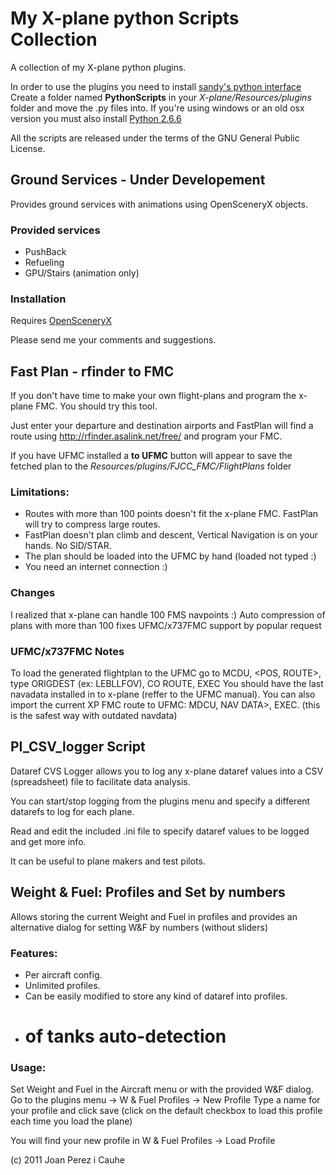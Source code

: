 # My X-plane python Scripts Collection

A collection of my X-plane python plugins.

In order to use the plugins you need to install [sandy's python interface](http://www.xpluginsdk.org/python_interface_sdk100_downloads.htm)
Create a folder named **PythonScripts** in your *X-plane/Resources/plugins* folder and move the .py files into.
If you're using windows or an old osx version you must also install [Python 2.6.6](http://www.python.org/download/releases/2.6.6/)

All the scripts are released under the terms of the GNU General Public License.

## Ground Services - Under Developement
Provides ground services with animations using OpenSceneryX objects.

### Provided services
* PushBack
* Refueling
* GPU/Stairs (animation only)

### Installation
Requires [OpenSceneryX](http://www.opensceneryx.com/)

Please send me your comments and suggestions.

## Fast Plan - rfinder to FMC

If you don't have time to make your own flight-plans and program the x-plane FMC. You should try this tool.

Just enter your departure and destination airports and FastPlan will find a route using http://rfinder.asalink.net/free/ and program your FMC.

If you have UFMC installed a **to UFMC** button will appear to save the fetched plan to the *Resources/plugins/FJCC_FMC/FlightPlans* folder

### Limitations:
* Routes with more than 100 points doesn't fit the x-plane FMC. FastPlan will try to compress large routes.
* FastPlan doesn't plan climb and descent, Vertical Navigation is on your hands. No SID/STAR.
* The plan should be loaded into the UFMC by hand (loaded not typed :) 
* You need an internet connection :)

### Changes
I realized that x-plane can handle 100 FMS navpoints :)
Auto compression of plans with more than 100 fixes
UFMC/x737FMC support by popular request

### UFMC/x737FMC Notes
To load the generated flightplan to the UFMC go to MCDU, <POS, ROUTE>, type ORIGDEST (ex: LEBLLFOV),  CO ROUTE, EXEC
You should have the last navadata installed in to x-plane (reffer to the UFMC manual).
You can also import the current XP FMC route to UFMC: MDCU, NAV DATA>, EXEC. (this is the safest way with outdated navdata)

## PI_CSV_logger Script

Dataref CVS Logger allows you to log any x-plane dataref values into a CSV (spreadsheet) file to facilitate data analysis.

You can start/stop logging from the plugins menu and specify a different datarefs to log for each plane.

Read and edit the included .ini file to specify dataref values to be logged and get more info.

It can be useful to plane makers and test pilots.

## Weight & Fuel: Profiles and Set by numbers 

Allows storing the current Weight and Fuel in profiles and provides an alternative dialog for setting W&F by numbers (without sliders) 

### Features:

* Per aircraft config.
* Unlimited profiles.
* Can be easily modified to store any kind of dataref into profiles.
* # of tanks auto-detection

### Usage:
Set Weight and Fuel in the Aircraft menu or with the provided W&F dialog.
Go to the plugins menu -> W & Fuel Profiles -> New Profile
Type a name for your profile and click save (click on the default checkbox to load this profile each time you load the plane)

You will find your new profile in W & Fuel Profiles -> Load Profile



(c) 2011 Joan Perez i Cauhe